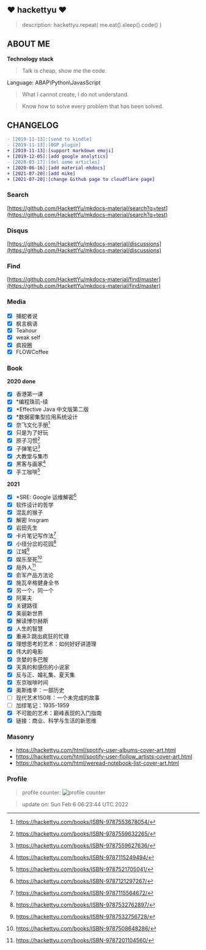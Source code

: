 ## :heart: hackettyu :heart:

> description: hackettyu.repeat( me.eat().sleep().code() )

## ABOUT ME

**Technology stack**

> Talk is cheap, show me the code.

Language: ABAP\Python\JavasScript

> What I cannot create, I do not understand.

> Know how to solve every problem that has been solved.

## CHANGELOG

``` diff
- [2019-11-13]:[send to kindle]
- [2019-11-13]:[OGP plugin]
+ [2019-11-13]:[support markdown emoji]
+ [2019-12-05]:[add google analytics]
- [2020-03-17]:[del some articles]
+ [2020-06-16]:[add material-mkdocs]
+ [2021-07-20]:[add mike]
+ [2021-07-20]:[change Github page to cloudflare page]
```

### Search

[https://github.com/HackettYu/mkdocs-material/search?q=test](https://github.com/HackettYu/mkdocs-material/search?q=test)

### Disqus

[https://github.com/HackettYu/mkdocs-material/discussions](https://github.com/HackettYu/mkdocs-material/discussions)

### Find

[https://github.com/HackettYu/mkdocs-material/find/master](https://github.com/HackettYu/mkdocs-material/find/master)

### Media

* [X] 捕蛇者说
* [X] 枫言枫语
* [X] Teahour
* [X] weak self
* [X] 疯投圈
* [X] FLOWCoffee

### Book

**2020 done**

- [x] 香港第一课                   
- [x] *编程珠玑-续
- [x] *Effective Java 中文版第二版 
- [x] *数据密集型应用系统设计  
- [x] 奈飞文化手册[^8]              
- [x] 只是为了好玩                 
- [x] 原子习惯[^10]               
- [X] 子弹笔记[^9]                
- [X] 大教堂与集市                 
- [X] 黑客与画家[^1]
- [X] 手工咖啡[^5]

**2021**
                
- [X] *SRE: Google 运维解密[^3]     
- [X] 软件设计的哲学
- [X] 混乱的猴子
- [X] 解密 Insgram
- [X] 岩田先生
- [X] 卡片笔记写作法[^2]
- [X] 小径分岔的花园[^7]
- [X] 江城[^6]
- [X] 娱乐至死[^4]
- [X] 局外人[^11]
- [X] 俞军产品方法论
- [X] 施瓦辛格健身全书
- [X] 另一个，同一个
- [X] 阿莱夫
- [X] 关键路径
- [X] 美丽新世界
- [X] 解读博尔赫斯
- [X] 人生的智慧
- [X] 重来3:跳出疯狂的忙碌
- [X] 理想思考的艺术：如何好好讲道理
- [X] 伟大的电影
- [X] 贪婪的多巴胺
- [X] 天真的和感伤的小说家
- [X] 反与正、婚礼集、夏天集
- [X] 东京咖啡时间
- [X] 奥斯维辛：一部历史
- [ ] 现代艺术150年：一个未完成的故事
- [ ] 加缪笔记：1935-1959
- [X] 不可能的艺术：巅峰表现的入门指南
- [X] 链接：商业、科学与生活的新思维

### Masonry

- <https://hackettyu.com/html/spotify-user-albums-cover-art.html>
- <https://hackettyu.com/html/spotify-user-flollow_artists-cover-art.html>
- <https://hackettyu.com/html/weread-notebook-list-cover-art.html>

### Profile 

> profile counter: ![profile counter](https://komarev.com/ghpvc/?username=hackettyu&color=grey)


[^1]: <https://hackettyu.com/books/ISBN-9787115249494/>
[^2]: <https://hackettyu.com/books/ISBN-9787115564672/>
[^3]: <https://hackettyu.com/books/ISBN-9787121297267/>
[^4]: <https://hackettyu.com/books/ISBN-9787508648286/>
[^5]: <https://hackettyu.com/books/ISBN-9787521705041/>
[^6]: <https://hackettyu.com/books/ISBN-9787532756728/>
[^7]: <https://hackettyu.com/books/ISBN-9787532762897/>
[^8]: <https://hackettyu.com/books/ISBN-9787553678054/>
[^9]: <https://hackettyu.com/books/ISBN-9787559627636/>
[^10]: <https://hackettyu.com/books/ISBN-9787559632265/>
[^11]: <https://hackettyu.com/books/ISBN-9787201104560/>


> update on: Sun Feb 6 06:23:44 UTC 2022 

